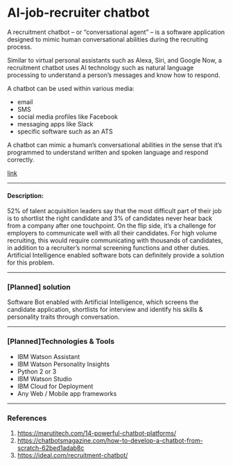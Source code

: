 # AI-job-recruiter chatbot
A recruitment chatbot – or “conversational agent” – is a software application designed to mimic human conversational abilities during the recruiting process.

Similar to virtual personal assistants such as Alexa, Siri, and Google Now, a recruitment chatbot uses AI technology such as natural language processing to understand a person’s messages and know how to respond.

A chatbot can be used within various media:
* email
* SMS
* social media profiles like Facebook
* messaging apps like Slack
* specific software such as an ATS

A chatbot can mimic a human’s conversational abilities in the sense that it’s programmed to understand written and spoken language and respond correctly.

[link](https://ideal.com/recruitment-chatbot/)  

-------------------------------------------------------------------------------------------------------------------------------------------------

#### Description:
52% of talent acquisition leaders say that the most difficult part of their job is to shortlist the right candidate and 3% of candidates never hear back from a company after one touchpoint. On the flip side, it’s a challenge for employers to communicate well with all their candidates. For high volume recruiting, this would require communicating with thousands of candidates, in addition to a recruiter’s normal screening functions and other duties. Artificial Intelligence enabled software bots can definitely provide a solution for this problem.

-------------------------------------------------------------------------------------------------------------------------------------------------

### [Planned] solution
Software Bot enabled with Artificial Intelligence, which screens the candidate application, shortlists for interview and identify his skills & personality traits through conversation.

-------------------------------------------------------------------------------------------------------------------------------------------------

### [Planned]Technologies & Tools
* IBM Watson Assistant 
* IBM Watson Personality Insights
* Python 2 or 3 
* IBM Watson Studio
* IBM Cloud for Deployment
* Any Web / Mobile app frameworks
-------------------------------------------------------------------------------------------------------------------------------------------------
### References
1. https://marutitech.com/14-powerful-chatbot-platforms/
2. https://chatbotsmagazine.com/how-to-develop-a-chatbot-from-scratch-62bed1adab8c
3. https://ideal.com/recruitment-chatbot/
